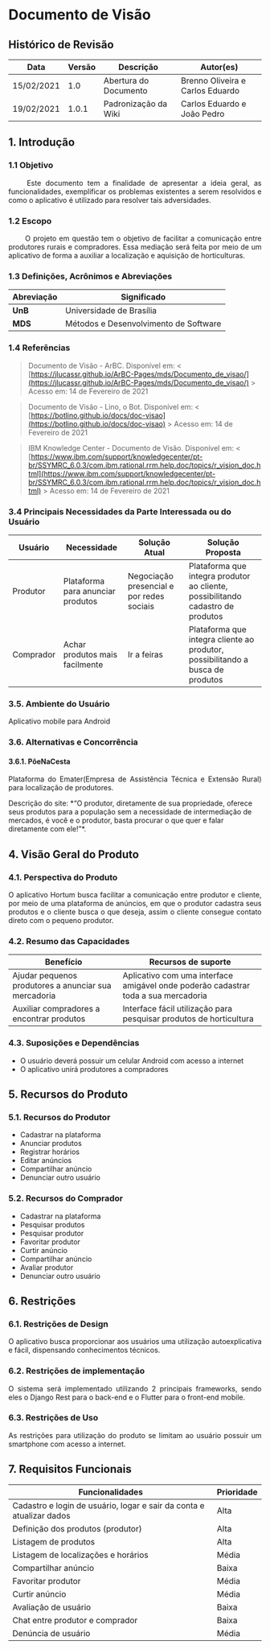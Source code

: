 # Documento de Visão

## Histórico de Revisão

|Data|Versão|Descrição| Autor(es)
|--|--|--|--|
|15/02/2021|1.0|Abertura do Documento|Brenno Oliveira e Carlos Eduardo|  
|19/02/2021|1.0.1|Padronização da Wiki|Carlos Eduardo e João Pedro|

## 1. Introdução

### 1.1 Objetivo

<p align = "justify"> &emsp;&emsp; Este documento tem a finalidade de apresentar a ideia geral, as funcionalidades, exemplificar os problemas existentes a serem resolvidos e como o aplicativo é utilizado para resolver tais adversidades. </p>

### 1.2 Escopo

<p align = "justify"> &emsp;&emsp; O projeto em questão tem o objetivo de facilitar a comunicação entre produtores rurais e compradores. Essa mediação será feita por meio de um aplicativo de forma a auxiliar a localização e aquisição de horticulturas. </p>

### 1.3 Definições, Acrônimos e Abreviações

Abreviação|Significado
-|-
**UnB**|Universidade de Brasília
**MDS**|Métodos e Desenvolvimento de Software

### 1.4 Referências

> Documento de Visão - ArBC. Disponível em: < [https://jlucassr.github.io/ArBC-Pages/mds/Documento_de_visao/](https://jlucassr.github.io/ArBC-Pages/mds/Documento_de_visao/) > Acesso em: 14 de Fevereiro de 2021

> Documento de Visão - Lino, o Bot. Disponível em: < [https://botlino.github.io/docs/doc-visao](https://botlino.github.io/docs/doc-visao) > Acesso em: 14 de Fevereiro de 2021

> IBM Knowledge Center - Documento de Visão. Disponível em: < [https://www.ibm.com/support/knowledgecenter/pt-br/SSYMRC_6.0.3/com.ibm.rational.rrm.help.doc/topics/r_vision_doc.html](https://www.ibm.com/support/knowledgecenter/pt-br/SSYMRC_6.0.3/com.ibm.rational.rrm.help.doc/topics/r_vision_doc.html) > Acesso em: 14 de Fevereiro de 2021



### 3.4 Principais Necessidades da Parte Interessada ou do Usuário
Usuário|Necessidade|Solução Atual|Solução Proposta
-|-|-|-
Produtor|Plataforma para anunciar produtos|Negociação presencial e por redes sociais|Plataforma que integra produtor ao cliente, possibilitando cadastro de produtos
Comprador|Achar produtos mais facilmente|Ir a feiras|Plataforma que integra cliente ao produtor, possibilitando a busca de produtos 

### 3.5. Ambiente do Usuário
<p align = "justify">Aplicativo mobile para Android</p>

### 3.6. Alternativas e Concorrência
#### 3.6.1. PôeNaCesta 
<p align = "justify"> Plataforma do Emater(Empresa de Assistência Técnica e Extensão Rural) para localização de produtores.</p>
Descrição do site: *“O produtor, diretamente de sua propriedade, oferece seus produtos para a população sem a necessidade de intermediação de mercados, é você e o produtor, basta procurar o que quer e falar diretamente com ele!”*.

## 4. Visão Geral do Produto

### 4.1. Perspectiva do Produto
<p align = "justify"> O aplicativo Hortum busca facilitar a comunicação entre produtor e cliente, por meio de uma plataforma de anúncios, em que o produtor cadastra seus produtos e o cliente busca o que deseja, assim o cliente consegue contato direto com o pequeno produtor.</p>

### 4.2. Resumo das Capacidades
Benefício|Recursos de suporte
-|-
Ajudar pequenos produtores a anunciar sua mercadoria|Aplicativo com uma interface amigável onde poderão cadastrar toda a sua mercadoria
Auxiliar compradores a encontrar produtos|Interface fácil utilização para pesquisar produtos de horticultura 

### 4.3. Suposições e Dependências
- O usuário deverá possuir um celular Android com acesso a internet
- O aplicativo unirá produtores a compradores

## 5. Recursos do Produto
### 5.1. Recursos do Produtor
- Cadastrar na plataforma
- Anunciar produtos
- Registrar horários 
- Editar anúncios
- Compartilhar anúncio
- Denunciar outro usuário

### 5.2. Recursos do Comprador
- Cadastrar na plataforma
- Pesquisar produtos
- Pesquisar produtor
- Favoritar produtor
- Curtir anúncio
- Compartilhar anúncio
- Avaliar produtor
- Denunciar outro usuário

## 6. Restrições
### 6.1. Restrições de Design
<p align = "justify">O aplicativo busca proporcionar aos usuários uma utilização autoexplicativa e fácil, dispensando conhecimentos técnicos.</p>

### 6.2. Restrições de implementação
<p align = "justify">O sistema será implementado utilizando 2 principais frameworks, sendo eles o Django Rest para o back-end e o Flutter para o front-end mobile.</p>

### 6.3. Restrições de Uso
<p align = "justify">As restrições para utilização do produto se limitam ao usuário possuir um smartphone com acesso a internet.</p>

## 7. Requisitos Funcionais
Funcionalidades|Prioridade
-|-
Cadastro e login de usuário, logar e sair da conta e atualizar dados|Alta
Definição dos produtos (produtor)|Alta
Listagem de produtos|Alta
Listagem de localizações e horários|Média
Compartilhar anúncio|Baixa
Favoritar produtor|Média
Curtir anúncio|Média
Avaliação de usuário|Baixa
Chat entre produtor e comprador|Baixa
Denúncia de usuário|Média
